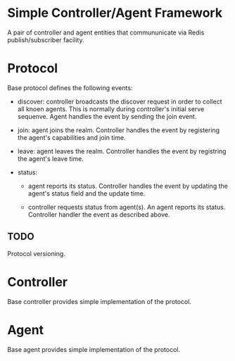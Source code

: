 Simple Controller/Agent Framework
=================================

A pair of controller and agent entities that commununicate via Redis
publish/subscriber facility.

Protocol
========

Base protocol defines the following events:

- discover: controller broadcasts the discover request in order to collect
  all knoen agents.  This is normally during controller's initial serve
  sequenve.  Agent handles the event by sending the join event.

- join: agent joins the realm.  Controller handles the event by
  registering the agent's capabilities and join time.

- leave: agent leaves the realm.  Controller handles the event by
  registring the agent's leave time.

- status:

  - agent reports its status.  Controller handles the event by updating
    the agent's status field and the update time.

  - controller requests status from agent(s).  An agent reports its
    status.  Controller handler the event as described above.


TODO
----

Protocol versioning.


Controller
==========

Base controller provides simple implementation of the protocol.


Agent
=====

Base agent provides simple implementation of the protocol.

